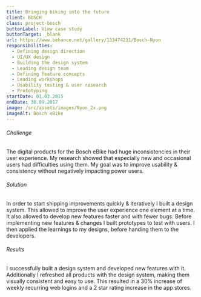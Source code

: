 ```yaml
---
title: Bringing biking into the future
client: BOSCH
class: project-bosch
buttonLabel: View case study
buttonTarget: _blank
url: https://www.behance.net/gallery/133474231/Bosch-Nyon
responsibilities:
  - Defining design direction
  - UI/UX design
  - Building the design system
  - Leading design team
  - Defining feature concepts
  - Leading workshops
  - Usability testing & user research
  - Prototyping
startDate: 01.03.2015
endDate: 30.09.2017
image: /src/assets/images/Nyon_2x.png
imageAlt: Bosch eBike
---
```


###### Challenge
The digital products for the Bosch eBike had huge inconsistencies in their user experience. My research showed that especially new and occasional users had difficulties using them. My goal was to improve usability & consistency without negatively impacting power users.
###### Solution
In order to start shipping improvements quickly & iteratively I built a design system. This allowed to improve the user experience one element at a time. It also allowed to develop new features faster and with fewer bugs. Before implementing new features & changes I built prototypes to test with users. I then applied the learnings to my designs, before handing them to the developers.
###### Results
I successfully built a design system and developed new features with it. Additionally I refreshed all products with the design system, making them visually consistent and easy to use. This resulted in a 30% increase of weekly recurring web logins and a 2 star rating increase in the app stores.

